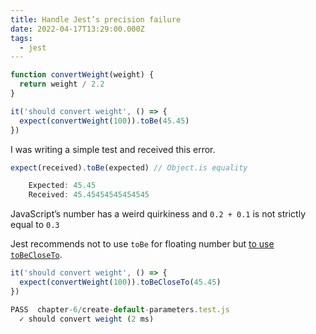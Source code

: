 ```yaml
---
title: Handle Jest’s precision failure
date: 2022-04-17T13:29:00.000Z
tags:
  - jest
---
```


```javascript
function convertWeight(weight) {
  return weight / 2.2
}

it('should convert weight', () => {
  expect(convertWeight(100)).toBe(45.45)
})
```

I was writing a simple test and received this error.

```javascript
expect(received).toBe(expected) // Object.is equality

    Expected: 45.45
    Received: 45.45454545454545
```

JavaScript’s number has a weird quirkiness and `0.2 + 0.1` is not strictly equal to `0.3`

Jest recommends not to use `toBe` for floating number but [to use ](https://jestjs.io/docs/expect#tobevalue)[`toBeCloseTo`](https://jestjs.io/docs/expect#tobevalue). 

```javascript
it('should convert weight', () => {
  expect(convertWeight(100)).toBeCloseTo(45.45)
})

PASS  chapter-6/create-default-parameters.test.js
  ✓ should convert weight (2 ms)
```

